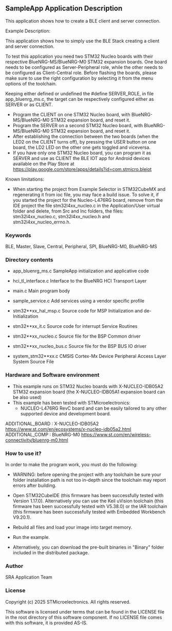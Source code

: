 
## <b>SampleApp Application Description</b>

This application shows how to create a BLE client and server connection.

Example Description:

This application shows how to simply use the BLE Stack creating a client and server connection.

To test this application you need two STM32 Nucleo boards with their respective
BlueNRG-MS/BlueNRG-M0 STM32 expansion boards. One board needs to be configured
as Server-Peripheral role, while the other needs to be configured as Client-Central
role.
Before flashing the boards, please make sure to use the right configuration by selecting
it from the menu options of the toolchain.

Keeping either defined or undefined the #define SERVER_ROLE, in file app_bluenrg_ms.c, the
target can be respectively configured either as SERVER or as CLIENT.
 - Program the CLIENT on one STM32 Nucleo board, with BlueNRG-MS/BlueNRG-M0 STM32 expansion board,
   and reset it. 
 - Program the SERVER on a second STM32 Nucleo board, with BlueNRG-MS/BlueNRG-M0 STM32 expansion
   board, and reset it. 
 - After establishing the connection between the two boards (when the LED2 on the
   CLIENT turns off),
   by pressing the USER button on one board, the LD2 LED on the other one gets toggled
   and viceversa.
 - If you have only one STM32 Nucleo board, you can program it as SERVER and use as CLIENT
   the BLE IOT app for Android devices available on the Play Store at
   https://play.google.com/store/apps/details?id=com.stmicro.bleiot 

Known limitations:

- When starting the project from Example Selector in STM32CubeMX and regenerating it
  from ioc file, you may face a build issue. To solve it, if you started the project for the
  Nucleo-L476RG board, remove from the IDE project the file stm32l4xx_nucleo.c in the Application/User
  virtual folder and delete, from Src and Inc folders, the files: stm32l4xx_nucleo.c, stm32l4xx_nucleo.h
  and stm32l4xx_nucleo_errno.h.
 
### <b>Keywords</b>

BLE, Master, Slave, Central, Peripheral, SPI, BlueNRG-M0, BlueNRG-MS

### <b>Directory contents</b>

 - app_bluenrg_ms.c       SampleApp initialization and applicative code
 
 - hci_tl_interface.c     Interface to the BlueNRG HCI Transport Layer 
 
 - main.c                 Main program body
 
 - sample_service.c       Add services using a vendor specific profile
 
 - stm32**xx_hal_msp.c    Source code for MSP Initialization and de-Initialization

 - stm32**xx_it.c         Source code for interrupt Service Routines

 - stm32**xx_nucleo.c     Source file for the BSP Common driver 
						
 - stm32**xx_nucleo_bus.c Source file for the BSP BUS IO driver
 
 - system_stm32**xx.c     CMSIS Cortex-Mx Device Peripheral Access Layer System Source File

### <b>Hardware and Software environment</b>

  - This example runs on STM32 Nucleo boards with X-NUCLEO-IDB05A2 STM32 expansion board
    (the X-NUCLEO-IDB05A1 expansion board can be also used)
  - This example has been tested with STMicroelectronics:
    - NUCLEO-L476RG RevC board
    and can be easily tailored to any other supported device and development board.

ADDITIONAL_BOARD : X-NUCLEO-IDB05A2 https://www.st.com/en/ecosystems/x-nucleo-idb05a2.html
ADDITIONAL_COMP : BlueNRG-M0 https://www.st.com/en/wireless-connectivity/bluenrg-m0.html
    
### <b>How to use it?</b>

In order to make the program work, you must do the following:

 - WARNING: before opening the project with any toolchain be sure your folder
   installation path is not too in-depth since the toolchain may report errors
   after building.

 - Open STM32CubeIDE (this firmware has been successfully tested with Version 1.17.0).
   Alternatively you can use the Keil uVision toolchain (this firmware
   has been successfully tested with V5.38.0) or the IAR toolchain (this firmware has 
   been successfully tested with Embedded Workbench V9.20.1).

 - Rebuild all files and load your image into target memory.

 - Run the example.

 - Alternatively, you can download the pre-built binaries in "Binary" 
   folder included in the distributed package.

### <b>Author</b>

SRA Application Team

### <b>License</b>

Copyright (c) 2025 STMicroelectronics.
All rights reserved.

This software is licensed under terms that can be found in the LICENSE file
in the root directory of this software component.
If no LICENSE file comes with this software, it is provided AS-IS.
